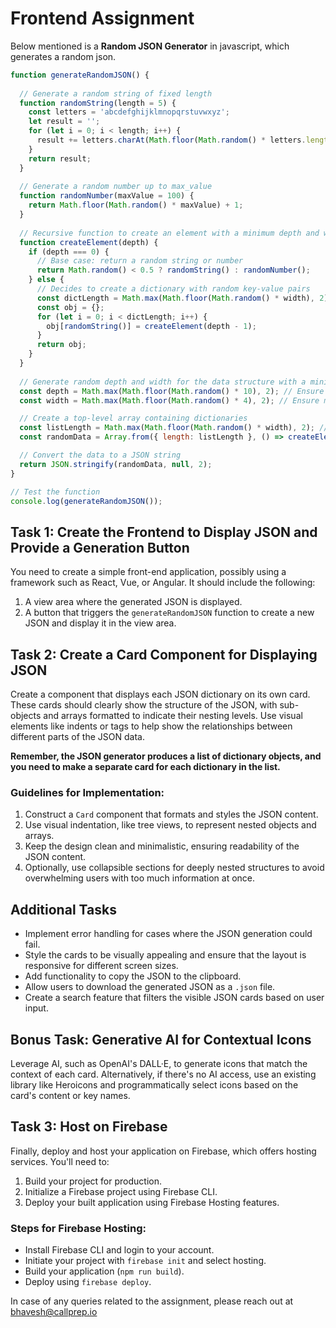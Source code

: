 # Frontend Assignment

Below mentioned is a **Random JSON Generator** in javascript, which generates a random json.

```jsx
function generateRandomJSON() {
  
  // Generate a random string of fixed length
  function randomString(length = 5) {
    const letters = 'abcdefghijklmnopqrstuvwxyz';
    let result = '';
    for (let i = 0; i < length; i++) {
      result += letters.charAt(Math.floor(Math.random() * letters.length));
    }
    return result;
  }
  
  // Generate a random number up to max_value
  function randomNumber(maxValue = 100) {
    return Math.floor(Math.random() * maxValue) + 1;
  }
  
  // Recursive function to create an element with a minimum depth and width
  function createElement(depth) {
    if (depth === 0) {
      // Base case: return a random string or number
      return Math.random() < 0.5 ? randomString() : randomNumber();
    } else {
      // Decides to create a dictionary with random key-value pairs
      const dictLength = Math.max(Math.floor(Math.random() * width), 2); // Ensure minimum width of 2
      const obj = {};
      for (let i = 0; i < dictLength; i++) {
        obj[randomString()] = createElement(depth - 1);
      }
      return obj;
    }
  }
  
  // Generate random depth and width for the data structure with a minimum depth of 2
  const depth = Math.max(Math.floor(Math.random() * 10), 2); // Ensure minimum depth of 2
  const width = Math.max(Math.floor(Math.random() * 4), 2); // Ensure minimum width of 2

  // Create a top-level array containing dictionaries
  const listLength = Math.max(Math.floor(Math.random() * width), 2); // Ensure a minimum length of 2 for the outer list
  const randomData = Array.from({ length: listLength }, () => createElement(depth - 1)); // -1 because the outer list adds a level of depth

  // Convert the data to a JSON string
  return JSON.stringify(randomData, null, 2);
}

// Test the function
console.log(generateRandomJSON());
```

## Task 1: Create the Frontend to Display JSON and Provide a Generation Button

You need to create a simple front-end application, possibly using a framework such as React, Vue, or Angular. It should include the following:

1. A view area where the generated JSON is displayed.
2. A button that triggers the `generateRandomJSON` function to create a new JSON and display it in the view area.

## Task 2: Create a Card Component for Displaying JSON

Create a component that displays each JSON dictionary on its own card. These cards should clearly show the structure of the JSON, with sub-objects and arrays formatted to indicate their nesting levels. Use visual elements like indents or tags to help show the relationships between different parts of the JSON data.

**Remember, the JSON generator produces a list of dictionary objects, and you need to make a separate card for each dictionary in the list.**

### Guidelines for Implementation:

1. Construct a `Card` component that formats and styles the JSON content.
2. Use visual indentation, like tree views, to represent nested objects and arrays.
3. Keep the design clean and minimalistic, ensuring readability of the JSON content.
4. Optionally, use collapsible sections for deeply nested structures to avoid overwhelming users with too much information at once.

## Additional Tasks

- Implement error handling for cases where the JSON generation could fail.
- Style the cards to be visually appealing and ensure that the layout is responsive for different screen sizes.
- Add functionality to copy the JSON to the clipboard.
- Allow users to download the generated JSON as a `.json` file.
- Create a search feature that filters the visible JSON cards based on user input.

## Bonus Task: Generative AI for Contextual Icons

Leverage AI, such as OpenAI's DALL·E, to generate icons that match the context of each card. Alternatively, if there's no AI access, use an existing library like Heroicons and programmatically select icons based on the card's content or key names.

## Task 3: Host on Firebase

Finally, deploy and host your application on Firebase, which offers hosting services. You'll need to:

1. Build your project for production.
2. Initialize a Firebase project using Firebase CLI.
3. Deploy your built application using Firebase Hosting features.

### Steps for Firebase Hosting:

- Install Firebase CLI and login to your account.
- Initiate your project with `firebase init` and select hosting.
- Build your application (`npm run build`).
- Deploy using `firebase deploy`.

In case of any queries related to the assignment, please reach out at [bhavesh@callprep.io](mailto:bhavesh@callprep.io)
